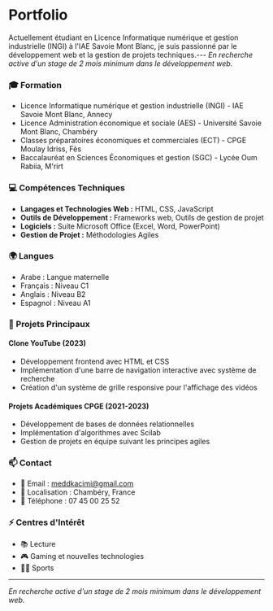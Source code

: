 # Portfolio


Actuellement étudiant en Licence Informatique numérique et gestion industrielle (INGI) à l'IAE Savoie Mont Blanc, je suis passionné par le développement web et la gestion de projets techniques.---
*En recherche active d'un stage de 2 mois minimum dans le développement web.*

### 🎓 Formation

- Licence Informatique numérique et gestion industrielle (INGI) - IAE Savoie Mont Blanc, Annecy
- Licence Administration économique et sociale (AES) - Université Savoie Mont Blanc, Chambéry
- Classes préparatoires économiques et commerciales (ECT) - CPGE Moulay Idriss, Fès
- Baccalauréat en Sciences Économiques et gestion (SGC) - Lycée Oum Rabiia, M'rirt

### 💻 Compétences Techniques

- **Langages et Technologies Web :** HTML, CSS, JavaScript
- **Outils de Développement :** Frameworks web, Outils de gestion de projet
- **Logiciels :** Suite Microsoft Office (Excel, Word, PowerPoint)
- **Gestion de Projet :** Méthodologies Agiles

### 🌍 Langues

- Arabe : Langue maternelle
- Français : Niveau C1
- Anglais : Niveau B2
- Espagnol : Niveau A1

### 🚀 Projets Principaux

#### Clone YouTube (2023)
- Développement frontend avec HTML et CSS
- Implémentation d'une barre de navigation interactive avec système de recherche
- Création d'un système de grille responsive pour l'affichage des vidéos

#### Projets Académiques CPGE (2021-2023)
- Développement de bases de données relationnelles
- Implémentation d'algorithmes avec Scilab
- Gestion de projets en équipe suivant les principes agiles

### 📫 Contact

- 📧 Email : meddkacimi@gmail.com
- 📍 Localisation : Chambéry, France
- 📱 Téléphone : 07 45 00 25 52

### ⚡ Centres d'Intérêt
- 📚 Lecture
- 🎮 Gaming et nouvelles technologies
- 🏃‍♂️ Sports

---
*En recherche active d'un stage de 2 mois minimum dans le développement web.*

